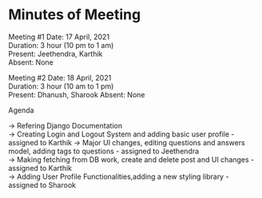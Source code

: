 # Minutes of Meeting

Meeting #1 Date: 17 April, 2021  
Duration: 3 hour (10 pm to 1 am)  
Present: Jeethendra, Karthik  
Absent: None

Meeting #2 Date: 18 April, 2021  
Duration: 3 hour (10 am to 1 pm)  
Present: Dhanush, Sharook
Absent: None

Agenda

-> Refering Django Documentation  
-> Creating Login and Logout System and adding basic user profile - assigned to Karthik
-> Major UI changes, editing questions and answers model, adding tags to questions - assigned to Jeethendra  
-> Making fetching from DB work, create and delete post and UI changes   - assigned to Karthik  
-> Adding User Profile Functionalities,adding a new styling library - assigned to Sharook